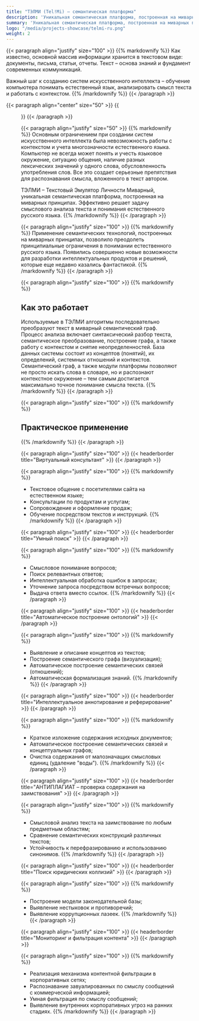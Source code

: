 ```yaml
---
title: "ТЭЛМИ (Tel!Mi) — семантическая платформа"
description: 'Уникальная семантическая платформа, построенная на миварных принципах. Эффективно решает задачу смыслового анализа текста и понимания естественного русского языка.'
summary: 'Уникальная семантическая платформа, построенная на миварных принципах. Эффективно решает задачу смыслового анализа текста и понимания естественного русского языка.'
logo: "/media/projects-showcase/telmi-ru.png"
weight: 2
---
```


{{< paragraph align="justify" size="100" >}}
{{% markdownify %}}
Как известно, основной массив информации хранится в текстовом виде: документы, письма, статьи, отчеты. Текст – основа знаний и фундамент современных коммуникаций.

Важный шаг к созданию систем искусственного интеллекта – обучение компьютера понимать естественный язык, анализировать смысл текста и работать с контекстом.
{{% /markdownify %}}
{{< /paragraph >}}

{{< paragraph align="center" size="50" >}}
{{<figure url="/media/projects-showcase/telmi-ru.png" alt="ТЭЛМИ (Tel!Mi)">}}
{{< /paragraph >}}

{{< paragraph align="justify" size="50" >}}
{{% markdownify %}}
Основным ограничением при создании систем искусственного интеллекта была невозможность работы с контекстом и учета многозначности естественного языка. Компьютер не всегда может понять и учесть языковое окружение, ситуацию общения, наличие разных лексических значений у одного слова, обусловленность употребления слов. Все это создает серьезные препятствия для распознавания смысла, вложенного в текст автором.

ТЭЛМИ – Текстовый Эмулятор Личности Миварный, уникальная семантическая платформа, построенная на миварных принципах. Эффективно решает задачу смыслового анализа текста и понимания естественного русского языка.
{{% /markdownify %}}
{{< /paragraph >}}

{{< paragraph align="justify" size="100" >}}
{{% markdownify %}}
Применение семантических технологий, построенных на миварных принципах, позволило преодолеть принципиальные ограничения в понимании естественного русского языка. Появились совершенно новые возможности для разработки интеллектуальных продуктов и решений, которые еще недавно казались фантастикой.
{{% /markdownify %}}
{{< /paragraph >}}

{{< paragraph align="justify" size="100" >}}
{{% markdownify %}}
## Как это работает

Используемые в ТЭЛМИ алгоритмы последовательно преобразуют текст в миварный семантический граф. Процесс анализа включает синтаксический разбор текста, семантическое преобразование, построение графа, а также работу с контекстом и снятие неопределенностей. База данных системы состоит из концептов (понятий), их определений, системных отношений и контекстов. Семантический граф, а также модули платформы позволяют не просто искать слова в словаре, но и распознают контекстное окружение – тем самым достигается максимально точное понимание смысла текста.
{{% /markdownify %}}
{{< /paragraph >}}

{{< paragraph align="justify" size="100" >}}
{{% markdownify %}}
## Практическое применение

{{% /markdownify %}}
{{< /paragraph >}}

{{< paragraph align="justify" size="100" >}}
{{< headerborder title="Виртуальный консультант" >}}
{{< /paragraph >}}

{{< paragraph align="justify" size="100" >}}
{{% markdownify %}}
- Текстовое общение с посетителями сайта на естественном языке;
- Консультации по продуктам и услугам;
- Сопровождение и оформление продаж;
- Обучение посредством текстов и инструкций.
{{% /markdownify %}}
{{< /paragraph >}}

{{< paragraph align="justify" size="100" >}}
{{< headerborder title="Умный поиск" >}}
{{< /paragraph >}}

{{< paragraph align="justify" size="100" >}}
{{% markdownify %}}
- Смысловое понимание вопросов;
- Поиск релевантных ответов;
- Интеллектуальная обработка ошибок в запросах;
- Уточнение запроса посредством встречных вопросов;
- Выдача ответа вместо ссылок.
{{% /markdownify %}}
{{< /paragraph >}}

{{< paragraph align="justify" size="100" >}}
{{< headerborder title="Автоматическое построение онтологий" >}}
{{< /paragraph >}}

{{< paragraph align="justify" size="100" >}}
{{% markdownify %}}
- Выявление и описание концептов из текстов;
- Построение семантического графа (визуализация);
- Автоматическое построение семантических связей (отношений);
- Автоматическая формализация знаний.
{{% /markdownify %}}
{{< /paragraph >}}

{{< paragraph align="justify" size="100" >}}
{{< headerborder title="Интеллектуальное аннотирование и реферирование" >}}
{{< /paragraph >}}

{{< paragraph align="justify" size="100" >}}
{{% markdownify %}}
- Краткое изложение содержания исходных документов;
- Автоматическое построение семантических связей и концептуальных графов;
- Очистка содержания от малозначащих смысловых единиц (удаление "воды").
{{% /markdownify %}}
{{< /paragraph >}}

{{< paragraph align="justify" size="100" >}}
{{< headerborder title="АНТИПЛАГИАТ – проверка содержания на заимствования" >}}
{{< /paragraph >}}

{{< paragraph align="justify" size="100" >}}
{{% markdownify %}}
- Смысловой анализ текста на заимствование по любым предметным областям;
- Сравнение семантических конструкций различных текстов;
- Устойчивость к перефразированию и использованию синонимов.
{{% /markdownify %}}
{{< /paragraph >}}

{{< paragraph align="justify" size="100" >}}
{{< headerborder title="Поиск юридических коллизий" >}}
{{< /paragraph >}}

{{< paragraph align="justify" size="100" >}}
{{% markdownify %}}
- Построение модели законодательной базы;
- Выявление нестыковок и противоречий;
- Выявление коррупционных лазеек.
{{% /markdownify %}}
{{< /paragraph >}}

{{< paragraph align="justify" size="100" >}}
{{< headerborder title="Мониторинг и фильтрация контента" >}}
{{< /paragraph >}}

{{< paragraph align="justify" size="100" >}}
{{% markdownify %}}
- Реализация механизма контентной фильтрации в корпоративных сетях;
- Распознавание завуалированных по смыслу сообщений с коммерческой информацией;
- Умная фильтрация по смыслу сообщений;
- Выявление внутренних корпоративных угроз на ранних стадиях.
{{% /markdownify %}}
{{< /paragraph >}}

